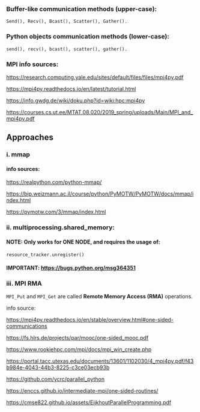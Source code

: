 ### Buffer-like communication methods (upper-case):
    Send(), Recv(), Bcast(), Scatter(), Gather().

### Python objects communication methods (lower-case):
    send(), recv(), bcast(), scatter(), gather().


### MPI info sources:

https://research.computing.yale.edu/sites/default/files/files/mpi4py.pdf

https://mpi4py.readthedocs.io/en/latest/tutorial.html

https://info.gwdg.de/wiki/doku.php?id=wiki:hpc:mpi4py

https://courses.cs.ut.ee/MTAT.08.020/2019_spring/uploads/Main/MPI_and_mpi4py.pdf

## Approaches 
### i. mmap
#### info sources:
https://realpython.com/python-mmap/

https://bip.weizmann.ac.il/course/python/PyMOTW/PyMOTW/docs/mmap/index.html

https://pymotw.com/3/mmap/index.html

### ii. multiprocessing.shared_memory:
#### NOTE: Only works for ONE NODE, and requires the usage of:
`resource_tracker.unregister()` 
#### IMPORTANT: https://bugs.python.org/msg364351

### iii. MPI RMA
`MPI_Put` and `MPI_Get` are called **Remote Memory Access (RMA)** operations.

info source:

https://mpi4py.readthedocs.io/en/stable/overview.html#one-sided-communications

https://fs.hlrs.de/projects/par/mooc/one-sided_mooc.pdf

https://www.rookiehpc.com/mpi/docs/mpi_win_create.php

https://portal.tacc.utexas.edu/documents/13601/1102030/4_mpi4py.pdf/f43b984e-4043-44b3-8225-c3ce03ecb93b

https://github.com/ycrc/parallel_python

https://enccs.github.io/intermediate-mpi/one-sided-routines/

https://cmse822.github.io/assets/EijkhoutParallelProgramming.pdf


